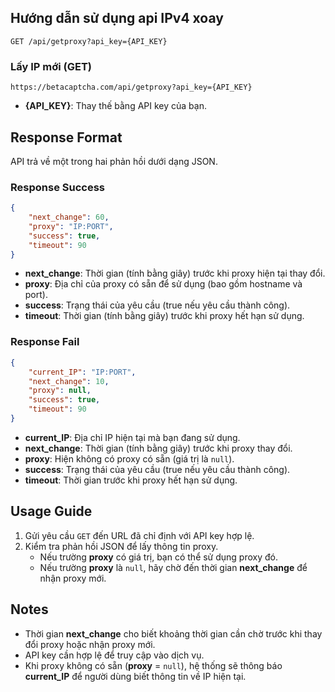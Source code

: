 ## Hướng dẫn sử dụng api IPv4 xoay

`GET /api/getproxy?api_key={API_KEY}`

### Lấy IP mới (GET)

```
https://betacaptcha.com/api/getproxy?api_key={API_KEY}
```
- **{API_KEY}**: Thay thế bằng API key của bạn.

## Response Format

API trả về một trong hai phản hồi dưới dạng JSON.

### Response Success

```json
{
    "next_change": 60,
    "proxy": "IP:PORT",
    "success": true,
    "timeout": 90
}
```
- **next_change**: Thời gian (tính bằng giây) trước khi proxy hiện tại thay đổi.
- **proxy**: Địa chỉ của proxy có sẵn để sử dụng (bao gồm hostname và port).
- **success**: Trạng thái của yêu cầu (true nếu yêu cầu thành công).
- **timeout**: Thời gian (tính bằng giây) trước khi proxy hết hạn sử dụng.

### Response Fail

```json
{
    "current_IP": "IP:PORT",
    "next_change": 10,
    "proxy": null,
    "success": true,
    "timeout": 90
}
```
- **current_IP**: Địa chỉ IP hiện tại mà bạn đang sử dụng.
- **next_change**: Thời gian (tính bằng giây) trước khi proxy thay đổi.
- **proxy**: Hiện không có proxy có sẵn (giá trị là `null`).
- **success**: Trạng thái của yêu cầu (true nếu yêu cầu thành công).
- **timeout**: Thời gian trước khi proxy hết hạn sử dụng.

## Usage Guide

1. Gửi yêu cầu `GET` đến URL đã chỉ định với API key hợp lệ.
2. Kiểm tra phản hồi JSON để lấy thông tin proxy.
   - Nếu trường **proxy** có giá trị, bạn có thể sử dụng proxy đó.
   - Nếu trường **proxy** là `null`, hãy chờ đến thời gian **next_change** để nhận proxy mới.

## Notes

- Thời gian **next_change** cho biết khoảng thời gian cần chờ trước khi thay đổi proxy hoặc nhận proxy mới.
- API key cần hợp lệ để truy cập vào dịch vụ.
- Khi proxy không có sẵn (**proxy** = `null`), hệ thống sẽ thông báo **current_IP** để người dùng biết thông tin về IP hiện tại.

